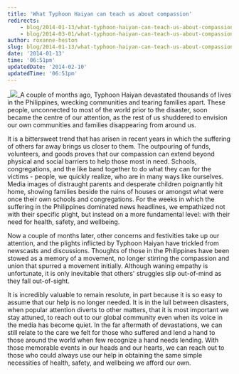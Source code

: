 ```yaml
---
title: 'What Typhoon Haiyan can teach us about compassion'
redirects:
    - blog/2014-01-13/what-typhoon-haiyan-can-teach-us-about-compassion
    - blog/2014-03-01/what-typhoon-haiyan-can-teach-us-about-compassion
author: roxanne-heston
slug: blog/2014-01-13/what-typhoon-haiyan-can-teach-us-about-compassion
date: '2014-01-13'
time: '06:51pm'
updatedDate: '2014-02-10'
updatedTime: '06:51pm'
---
```

_![](/images/uploads/roxanne.png)_A couple of months ago, Typhoon Haiyan devastated thousands of lives in the Philippines, wrecking communities and tearing families apart. These people, unconnected to most of the world prior to the disaster, soon became the centre of our attention, as the rest of us shuddered to envision our own communities and families disappearing from around us.

It is a bittersweet trend that has arisen in recent years in which the suffering of others far away brings us closer to them. The outpouring of funds, volunteers, and goods proves that our compassion can extend beyond physical and social barriers to help those most in need. Schools, congregations, and the like band together to do what they can for the victims - people, we quickly realize, who are in many ways like ourselves. Media images of distraught parents and desperate children poignantly hit home, showing families beside the ruins of houses or amongst what were once their own schools and congregations. For the weeks in which the suffering in the Philippines dominated news headlines, we empathized not with their specific plight, but instead on a more fundamental level: with their need for health, safety, and wellbeing.

Now a couple of months later, other concerns and festivities take up our attention, and the plights inflicted by Typhoon Haiyan have trickled from newscasts and discussions. Thoughts of those in the Philippines have been stowed as a memory of a movement, no longer stirring the compassion and union that spurred a movement initially. Although waning empathy is unfortunate, it is only inevitable that others' struggles slip out-of-mind as they fall out-of-sight.

It is incredibly valuable to remain resolute, in part because it is so easy to assume that our help is no longer needed. It is in the lull between disasters, when popular attention diverts to other matters, that it is most important we stay attuned, to reach out to our global community even when its voice in the media has become quiet. In the far aftermath of devastations, we can still relate to the care we felt for those who suffered and lend a hand to those around the world when few recognize a hand needs lending. With those memorable events in our heads and our hearts, we can reach out to those who could always use our help in obtaining the same simple necessities of health, safety, and wellbeing we afford our own.